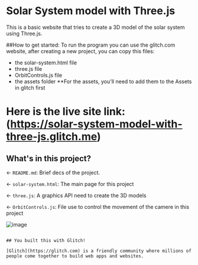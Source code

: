 # Solar System model with Three.js
This is a basic website that tries to create a 3D model of the solar system using Three.js.

##How to get started:
To run the program you can use the glitch.com website, after creating a new project, you can copy this files:
- the solar-system.html file
- three.js file
- OrbitControls.js file
- the assets folder
**For the assets, you'll need to add them to the Assets in glitch first

# Here is the live site link: (https://solar-system-model-with-three-js.glitch.me)

## What's in this project?

← `README.md`: Brief decs of the project.

← `solar-system.html`: The main page for this project

← `three.js`: A graphics API need to create the 3D models

← `OrbitControls.js`: File use to control the movement of the camere in this project


![image](https://user-images.githubusercontent.com/64215294/236588012-9c69b3ea-be0e-46af-adb9-7771b54631cd.png)

```

## You built this with Glitch!

[Glitch](https://glitch.com) is a friendly community where millions of people come together to build web apps and websites.
```
